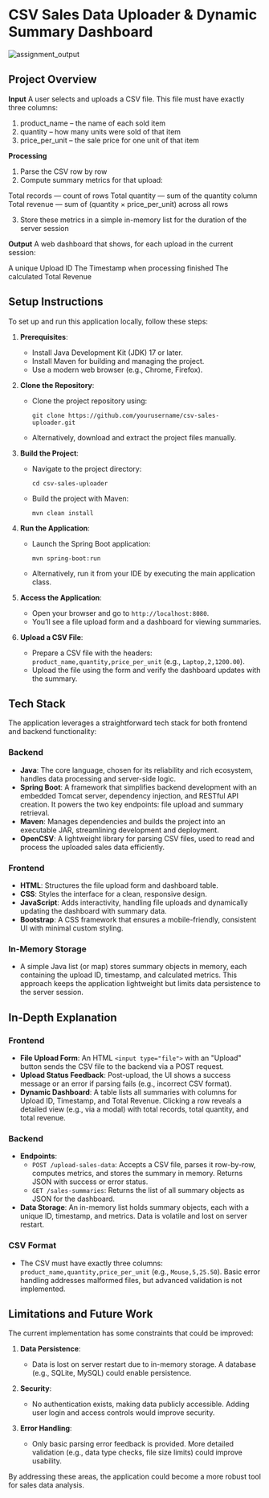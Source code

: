 # CSV Sales Data Uploader & Dynamic Summary Dashboard
![assignment_output](https://github.com/user-attachments/assets/61564481-d87c-4c3b-a9a7-ad344b2b0a0e)


## Project Overview

**Input**
A user selects and uploads a CSV file. This file must have exactly three columns:

1. product_name – the name of each sold item
2. quantity – how many units were sold of that item
3. price_per_unit – the sale price for one unit of that item

**Processing**

1. Parse the CSV row by row
2. Compute summary metrics for that upload:
   
Total records — count of rows
Total quantity — sum of the quantity column
Total revenue — sum of (quantity × price_per_unit) across all rows

3. Store these metrics in a simple in-memory list for the duration of the server session

**Output**
A web dashboard that shows, for each upload in the current session:

A unique Upload ID
The Timestamp when processing finished
The calculated Total Revenue

## Setup Instructions

To set up and run this application locally, follow these steps:

1. **Prerequisites**:
   - Install Java Development Kit (JDK) 17 or later.
   - Install Maven for building and managing the project.
   - Use a modern web browser (e.g., Chrome, Firefox).

2. **Clone the Repository**:
   - Clone the project repository using:
     ```
     git clone https://github.com/yourusername/csv-sales-uploader.git
     ```
   - Alternatively, download and extract the project files manually.

3. **Build the Project**:
   - Navigate to the project directory:
     ```
     cd csv-sales-uploader
     ```
   - Build the project with Maven:
     ```
     mvn clean install
     ```

4. **Run the Application**:
   - Launch the Spring Boot application:
     ```
     mvn spring-boot:run
     ```
   - Alternatively, run it from your IDE by executing the main application class.

5. **Access the Application**:
   - Open your browser and go to `http://localhost:8080`.
   - You’ll see a file upload form and a dashboard for viewing summaries.

6. **Upload a CSV File**:
   - Prepare a CSV file with the headers: `product_name,quantity,price_per_unit` (e.g., `Laptop,2,1200.00`).
   - Upload the file using the form and verify the dashboard updates with the summary.

## Tech Stack

The application leverages a straightforward tech stack for both frontend and backend functionality:

### Backend
- **Java**: The core language, chosen for its reliability and rich ecosystem, handles data processing and server-side logic.
- **Spring Boot**: A framework that simplifies backend development with an embedded Tomcat server, dependency injection, and RESTful API creation. It powers the two key endpoints: file upload and summary retrieval.
- **Maven**: Manages dependencies and builds the project into an executable JAR, streamlining development and deployment.
- **OpenCSV**: A lightweight library for parsing CSV files, used to read and process the uploaded sales data efficiently.

### Frontend
- **HTML**: Structures the file upload form and dashboard table.
- **CSS**: Styles the interface for a clean, responsive design.
- **JavaScript**: Adds interactivity, handling file uploads and dynamically updating the dashboard with summary data.
- **Bootstrap**: A CSS framework that ensures a mobile-friendly, consistent UI with minimal custom styling.

### In-Memory Storage
- A simple Java list (or map) stores summary objects in memory, each containing the upload ID, timestamp, and calculated metrics. This approach keeps the application lightweight but limits data persistence to the server session.

## In-Depth Explanation

### Frontend
- **File Upload Form**: An HTML `<input type="file">` with an "Upload" button sends the CSV file to the backend via a POST request.
- **Upload Status Feedback**: Post-upload, the UI shows a success message or an error if parsing fails (e.g., incorrect CSV format).
- **Dynamic Dashboard**: A table lists all summaries with columns for Upload ID, Timestamp, and Total Revenue. Clicking a row reveals a detailed view (e.g., via a modal) with total records, total quantity, and total revenue.

### Backend
- **Endpoints**:
  - `POST /upload-sales-data`: Accepts a CSV file, parses it row-by-row, computes metrics, and stores the summary in memory. Returns JSON with success or error status.
  - `GET /sales-summaries`: Returns the list of all summary objects as JSON for the dashboard.
- **Data Storage**: An in-memory list holds summary objects, each with a unique ID, timestamp, and metrics. Data is volatile and lost on server restart.

### CSV Format
- The CSV must have exactly three columns: `product_name,quantity,price_per_unit` (e.g., `Mouse,5,25.50`). Basic error handling addresses malformed files, but advanced validation is not implemented.

## Limitations and Future Work

The current implementation has some constraints that could be improved:

1. **Data Persistence**:
   - Data is lost on server restart due to in-memory storage. A database (e.g., SQLite, MySQL) could enable persistence.

2. **Security**:
   - No authentication exists, making data publicly accessible. Adding user login and access controls would improve security.

3. **Error Handling**:
   - Only basic parsing error feedback is provided. More detailed validation (e.g., data type checks, file size limits) could improve usability.

By addressing these areas, the application could become a more robust tool for sales data analysis.
